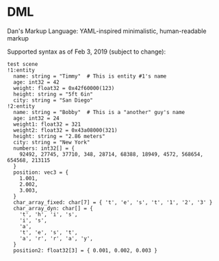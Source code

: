 # DML
Dan's Markup Language: YAML-inspired minimalistic, human-readable markup

Supported syntax as of Feb 3, 2019 (subject to change):

    test scene
    !1:entity
      name: string = "Timmy"  # This is entity #1's name
      age: int32 = 42
      weight: float32 = 0x42f60000(123)
      height: string = "5ft 6in"
      city: string = "San Diego"
    !2:entity
      name: string = "Bobby"  # This is a "another" guy's name
      age: int32 = 24
      weight1: float32 = 321
      weight2: float32 = 0x43a08000(321)
      height: string = "2.86 meters"
      city: string = "New York"
      numbers: int32[] = {
        92492, 27745, 37710, 348, 28714, 68388, 18949, 4572, 568654, 654568, 213115
      }
      position: vec3 = {
        1.001,
        2.002,
        3.003,
      }
      char_array_fixed: char[7] = { 't', 'e', 's', 't', '1', '2', '3' }
      char_array_dyn: char[] = {
        't', 'h', 'i', 's',
        'i', 's',
        'a',
        't', 'e', 's', 't',
        'a', 'r', 'r', 'a', 'y',
      }
      position2: float32[3] = { 0.001, 0.002, 0.003 }
